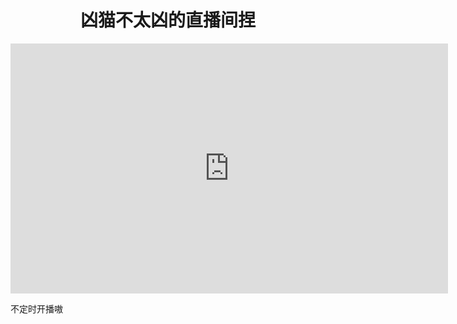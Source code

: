 # <center>凶猫不太凶的直播间捏</center>



<iframe style="width: 700px;height: 400px;" src="https://www.bilibili.com/blackboard/live/live-activity-player.html?cid=3547248&quality=0" frameborder="no"    framespacing="0" scrolling="no" allow="autoplay; encrypted-media" allowfullscreen="true"></iframe>

不定时开播嗷